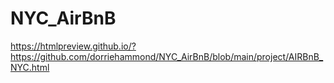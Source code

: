 # NYC_AirBnB

https://htmlpreview.github.io/?https://github.com/dorriehammond/NYC_AirBnB/blob/main/project/AIRBnB_NYC.html
